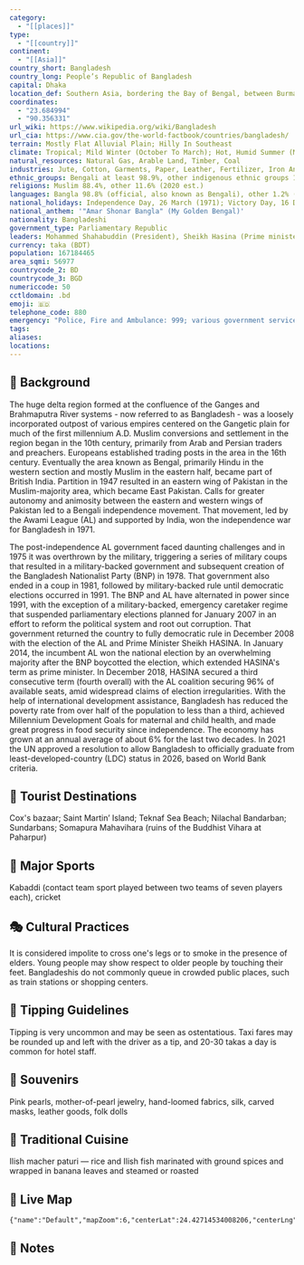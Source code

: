 ```yaml
---
category:
  - "[[places]]"
type:
  - "[[country]]"
continent:
  - "[[Asia]]"
country_short: Bangladesh
country_long: People’s Republic of Bangladesh
capital: Dhaka
location_def: Southern Asia, bordering the Bay of Bengal, between Burma and India
coordinates:
  - "23.684994"
  - "90.356331"
url_wiki: https://www.wikipedia.org/wiki/Bangladesh
url_cia: https://www.cia.gov/the-world-factbook/countries/bangladesh/
terrain: Mostly Flat Alluvial Plain; Hilly In Southeast
climate: Tropical; Mild Winter (October To March); Hot, Humid Summer (March To June); Humid, Warm Rainy Monsoon (June To October)
natural_resources: Natural Gas, Arable Land, Timber, Coal
industries: Jute, Cotton, Garments, Paper, Leather, Fertilizer, Iron And Steel, Cement, Petroleum Products, Tobacco, Pharmaceuticals, Ceramics, Tea, Salt, Sugar, Edible Oils, Soap And Detergent, Fabricated Metal Products, Electricity, Natural Gas
ethnic_groups: Bengali at least 98.9%, other indigenous ethnic groups 1.1% (2011 est.)
religions: Muslim 88.4%, other 11.6% (2020 est.)
languages: Bangla 98.8% (official, also known as Bengali), other 1.2% (2011 est.)
national_holidays: Independence Day, 26 March (1971); Victory Day, 16 December (1971); note - 26 March 1971 is the date of the Awami League's declaration of an independent Bangladesh, and 16 December (Victory Day) memorializes the military victory over Pakistan and the official creation of the state of Bangladesh
national_anthem: '"Amar Shonar Bangla" (My Golden Bengal)'
nationality: Bangladeshi
government_type: Parliamentary Republic
leaders: Mohammed Shahabuddin (President), Sheikh Hasina (Prime minister)
currency: taka (BDT)
population: 167184465
area_sqmi: 56977
countrycode_2: BD
countrycode_3: BGD
numericcode: 50
cctldomain: .bd
emoji: 🇧🇩
telephone_code: 880
emergency: "Police, Fire and Ambulance: 999; various government services: 333"
tags: 
aliases: 
locations:
---
```

## 🌱 Background
The huge delta region formed at the confluence of the Ganges and Brahmaputra River systems - now referred to as Bangladesh - was a loosely incorporated outpost of various empires centered on the Gangetic plain for much of the first millennium A.D. Muslim conversions and settlement in the region began in the 10th century, primarily from Arab and Persian traders and preachers. Europeans established trading posts in the area in the 16th century. Eventually the area known as Bengal, primarily Hindu in the western section and mostly Muslim in the eastern half, became part of British India. Partition in 1947 resulted in an eastern wing of Pakistan in the Muslim-majority area, which became East Pakistan. Calls for greater autonomy and animosity between the eastern and western wings of Pakistan led to a Bengali independence movement. That movement, led by the Awami League (AL) and supported by India, won the independence war for Bangladesh in 1971.

The post-independence AL government faced daunting challenges and in 1975 it was overthrown by the military, triggering a series of military coups that resulted in a military-backed government and subsequent creation of the Bangladesh Nationalist Party (BNP) in 1978. That government also ended in a coup in 1981, followed by military-backed rule until democratic elections occurred in 1991. The BNP and AL have alternated in power since 1991, with the exception of a military-backed, emergency caretaker regime that suspended parliamentary elections planned for January 2007 in an effort to reform the political system and root out corruption. That government returned the country to fully democratic rule in December 2008 with the election of the AL and Prime Minister Sheikh HASINA. In January 2014, the incumbent AL won the national election by an overwhelming majority after the BNP boycotted the election, which extended HASINA's term as prime minister. In December 2018, HASINA secured a third consecutive term (fourth overall) with the AL coalition securing 96% of available seats, amid widespread claims of election irregularities. With the help of international development assistance, Bangladesh has reduced the poverty rate from over half of the population to less than a third, achieved Millennium Development Goals for maternal and child health, and made great progress in food security since independence. The economy has grown at an annual average of about 6% for the last two decades. In 2021 the UN approved a resolution to allow Bangladesh to officially graduate from least-developed-country (LDC) status in 2026, based on World Bank criteria.

## 📌 Tourist Destinations
Cox's bazaar; Saint Martin’ Island; Teknaf Sea Beach; Nilachal Bandarban; Sundarbans; Somapura Mahavihara (ruins of the Buddhist Vihara at Paharpur)

## 🥇 Major Sports
Kabaddi (contact team sport played between two teams of seven players each), cricket

## 🎭 Cultural Practices
It is considered impolite to cross one's legs or to smoke in the presence of elders. Young people may show respect to older people by touching their feet. Bangladeshis do not commonly queue in crowded public places, such as train stations or shopping centers.

## 🫰 Tipping Guidelines
Tipping is very uncommon and may be seen as ostentatious. Taxi fares may be rounded up and left with the driver as a tip, and 20-30 takas a day is common for hotel staff.

## 🎁 Souvenirs
Pink pearls, mother-of-pearl jewelry, hand-loomed fabrics, silk, carved masks, leather goods, folk dolls

## 🍲 Traditional Cuisine
Ilish macher paturi — rice and Ilish fish marinated with ground spices and wrapped in banana leaves and steamed or roasted

## 📡 Live Map
```mapview
{"name":"Default","mapZoom":6,"centerLat":24.42714534008206,"centerLng":91.04383115037777,"query":"","chosenMapSource":0}
```

## 📒 Notes

